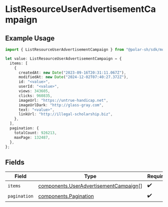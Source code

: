 # ListResourceUserAdvertisementCampaign

## Example Usage

```typescript
import { ListResourceUserAdvertisementCampaign } from "@polar-sh/sdk/models/components";

let value: ListResourceUserAdvertisementCampaign = {
  items: [
    {
      createdAt: new Date("2023-09-16T20:31:11.067Z"),
      modifiedAt: new Date("2024-12-02T07:40:27.372Z"),
      id: "<value>",
      userId: "<value>",
      views: 343605,
      clicks: 960835,
      imageUrl: "https://untrue-handicap.net",
      imageUrlDark: "http://glass-gray.com",
      text: "<value>",
      linkUrl: "http://illegal-scholarship.biz",
    },
  ],
  pagination: {
    totalCount: 926213,
    maxPage: 132487,
  },
};
```

## Fields

| Field                                                                                          | Type                                                                                           | Required                                                                                       | Description                                                                                    |
| ---------------------------------------------------------------------------------------------- | ---------------------------------------------------------------------------------------------- | ---------------------------------------------------------------------------------------------- | ---------------------------------------------------------------------------------------------- |
| `items`                                                                                        | [components.UserAdvertisementCampaign](../../models/components/useradvertisementcampaign.md)[] | :heavy_check_mark:                                                                             | N/A                                                                                            |
| `pagination`                                                                                   | [components.Pagination](../../models/components/pagination.md)                                 | :heavy_check_mark:                                                                             | N/A                                                                                            |